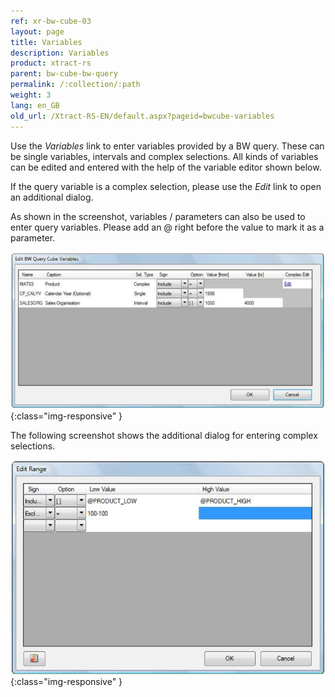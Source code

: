 ```yaml
---
ref: xr-bw-cube-03
layout: page
title: Variables
description: Variables
product: xtract-rs
parent: bw-cube-bw-query
permalink: /:collection/:path
weight: 3
lang: en_GB
old_url: /Xtract-RS-EN/default.aspx?pageid=bwcube-variables
---
```


Use the *Variables* link to enter variables provided by a BW query. These can be single variables, intervals and complex selections. All kinds of variables can be edited and entered with the help of the variable editor shown below.

If the query variable is a complex selection, please use the *Edit* link to open an additional dialog.

As shown in the screenshot, variables / parameters can also be used to enter query variables. Please add an @ right before the value to mark it as a parameter.

![BWCube-Variables-001](/img/content/BWCube-Variables-001.png){:class="img-responsive" }

The following screenshot shows the additional dialog for entering complex selections.

![BWCube-Variables-002](/img/content/BWCube-Variables-002.png){:class="img-responsive" }